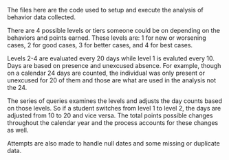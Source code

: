 The files here are the code used to setup and execute the analysis of
behavior data collected.

There are 4 possible levels or tiers someone could be on depending on the
behaviors and points earned. These levels are: 1 for new or worsening cases,
2 for good cases, 3 for better cases, and 4 for best cases.

Levels 2-4 are evaluated every 20 days while level 1 is evaluted every 10. Days are
based on presence and unexcused absence. For example, though on a calendar 24 days are
counted, the individual was only present or unexcused for 20 of them and those are what
are used in the analysis not the 24.

The series of queries examines the levels and adjusts the day counts based on those levels.
So if a student switches from level 1 to level 2, the days are adjusted from 10 to 20 and
vice versa. The total points possible changes throughout the calendar year and the process
accounts for these changes as well.

Attempts are also made to handle null dates and some missing or duplicate data.
